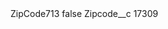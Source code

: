<?xml version="1.0" encoding="UTF-8"?>
<CustomMetadata xmlns="http://soap.sforce.com/2006/04/metadata" xmlns:xsi="http://www.w3.org/2001/XMLSchema-instance" xmlns:xsd="http://www.w3.org/2001/XMLSchema">
    <label>ZipCode713</label>
    <protected>false</protected>
    <values>
        <field>Zipcode__c</field>
        <value xsi:type="xsd:string">17309</value>
    </values>
</CustomMetadata>
